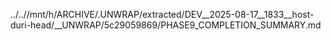../..//mnt/h/ARCHIVE/.UNWRAP/extracted/DEV__2025-08-17__1833__host-duri-head/__UNWRAP/5c29059869/PHASE9_COMPLETION_SUMMARY.md
